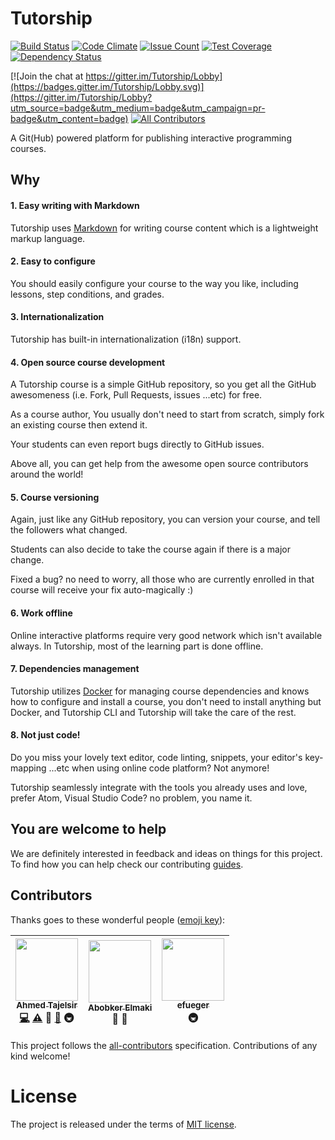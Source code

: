 # Tutorship

[![Build Status](https://travis-ci.org/tutorship/tutorship.svg?branch=master)](https://travis-ci.org/tutorship/tutorship)
[![Code Climate](https://codeclimate.com/github/tutorship/tutorship/badges/gpa.svg)](https://codeclimate.com/github/tutorship/tutorship)
[![Issue Count](https://codeclimate.com/github/tutorship/tutorship/badges/issue_count.svg)](https://codeclimate.com/github/tutorship/tutorship)
[![Test Coverage](https://codeclimate.com/github/tutorship/tutorship/badges/coverage.svg)](https://codeclimate.com/github/tutorship/tutorship/coverage)
[![Dependency Status](https://gemnasium.com/badges/github.com/tutorship/tutorship.svg)](https://gemnasium.com/github.com/tutorship/tutorship)

[![Join the chat at https://gitter.im/Tutorship/Lobby](https://badges.gitter.im/Tutorship/Lobby.svg)](https://gitter.im/Tutorship/Lobby?utm_source=badge&utm_medium=badge&utm_campaign=pr-badge&utm_content=badge)
[![All Contributors](https://img.shields.io/badge/all_contributors-3-orange.svg?style=flat-square)](#contributors)

A Git(Hub) powered platform for publishing interactive programming courses.

## Why

#### 1. Easy writing with Markdown

Tutorship uses [Markdown][markdown] for writing course content which is a lightweight markup language.

[markdown]: https://en.wikipedia.org/wiki/Markdown

#### 2. Easy to configure

You should easily configure your course to the way you like, including lessons, step conditions, and grades.

#### 3. Internationalization

Tutorship has built-in internationalization (i18n) support.

#### 4. Open source course development

A Tutorship course is a simple GitHub repository, so you get all the GitHub awesomeness (i.e. Fork, Pull Requests, issues ...etc) for free.

As a course author, You usually don't need to start from scratch, simply fork an existing course then extend it.

Your students can even report bugs directly to GitHub issues.

Above all, you can get help from the awesome open source contributors around the world!

#### 5. Course versioning

Again, just like any GitHub repository, you can version your course, and tell the followers what changed.

Students can also decide to take the course again if there is a major change.

Fixed a bug? no need to worry, all those who are currently enrolled in that course will receive your fix auto-magically :)

#### 6. Work offline

Online interactive platforms require very good network which isn't available always. In Tutorship, most of the learning part is done offline.

#### 7. Dependencies management

Tutorship utilizes [Docker][docker] for managing course dependencies and knows how to configure and install a course, you don't need to install anything but Docker, and Tutorship CLI and Tutorship will take the care of the rest.

[docker]: https://docker.com

#### 8. Not just code!

Do you miss your lovely text editor, code linting, snippets, your editor's key-mapping ...etc when using online code platform? Not anymore!

Tutorship seamlessly integrate with the tools you already uses and love, prefer Atom, Visual Studio Code? no problem, you name it.

## You are welcome to help

We are definitely interested in feedback and ideas on things for this project. To find how you can help check our contributing [guides](./CONTRIBUTING.md).

## Contributors

Thanks goes to these wonderful people ([emoji key](https://github.com/kentcdodds/all-contributors#emoji-key)):

<!-- Possible contribution types are:
  code: 💻
  plugin: 🔌
  tool: 🔧
  infra: 🚇
  doc: 📖
  translation: 🌍
  question: 💬
  test: ⚠️
  bug: 🐛
  example: 💡
  blog: 📝
  tutorial: ✅
  video: 📹
  talk: 📢
  design: 🎨
  review: 👀
  financial: 💵
  fundingFinding: 🔍
  eventOrganizing: 📋
-->

<!-- ALL-CONTRIBUTORS-LIST:START - Do not remove or modify this section -->
| [<img src="https://avatars2.githubusercontent.com/u/12673605?v=3" width="100px;"/><br /><sub>Ahmed Tajelsir</sub>](https://github.com/ahmed-taj)<br />[💻](https://github.com/tutorship/tutorship/commits?author=ahmed-taj) [⚠️](https://github.com/tutorship/tutorship/commits?author=ahmed-taj) 🎨 [📖](https://github.com/tutorship/tutorship/commits?author=ahmed-taj) 🚇 | [<img src="https://avatars2.githubusercontent.com/u/27720566?v=3" width="100px;"/><br /><sub>Abobker Elmaki</sub>](https://github.com/abobkerElmaki)<br />🎨 👀 | [<img src="https://avatars0.githubusercontent.com/u/2053833?v=3" width="100px;"/><br /><sub>efueger</sub>](https://github.com/efueger)<br />🚇 |
| :---: | :---: | :---: |
<!-- ALL-CONTRIBUTORS-LIST:END -->

This project follows the [all-contributors](https://github.com/kentcdodds/all-contributors) specification. Contributions of any kind welcome!

# License

The project is released under the terms of [MIT license](./LICENSE).
